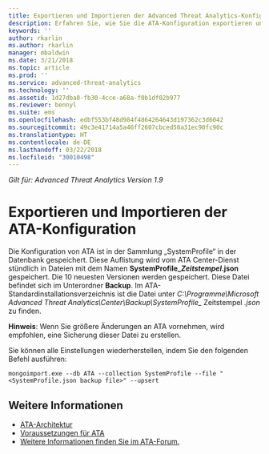```yaml
---
title: Exportieren und Importieren der Advanced Threat Analytics-Konfiguration | Microsoft-Dokumentation
description: Erfahren Sie, wie Sie die ATA-Konfiguration exportieren und importieren.
keywords: ''
author: rkarlin
ms.author: rkarlin
manager: mbaldwin
ms.date: 3/21/2018
ms.topic: article
ms.prod: ''
ms.service: advanced-threat-analytics
ms.technology: ''
ms.assetid: 1d27dba8-fb30-4cce-a68a-f0b1df02b977
ms.reviewer: bennyl
ms.suite: ems
ms.openlocfilehash: edbf553bf48d984f4864264643d197362c3d6042
ms.sourcegitcommit: 49c3e41714a5a46ff2607cbced50a31ec90fc90c
ms.translationtype: HT
ms.contentlocale: de-DE
ms.lasthandoff: 03/22/2018
ms.locfileid: "30010498"
---
```

*Gilt für: Advanced Threat Analytics Version 1.9*



# <a name="export-and-import-the-ata-configuration"></a>Exportieren und Importieren der ATA-Konfiguration
Die Konfiguration von ATA ist in der Sammlung „SystemProfile“ in der Datenbank gespeichert.
Diese Auflistung wird vom ATA Center-Dienst stündlich in Dateien mit dem Namen **SystemProfile_*Zeitstempel*.json** gespeichert. Die 10 neuesten Versionen werden gespeichert.
Diese Datei befindet sich im Unterordner **Backup**. Im ATA-Standardinstallationsverzeichnis ist die Datei unter *C:\Programme\Microsoft Advanced Threat Analytics\Center\Backup\SystemProfile_* Zeitstempel *.json* zu finden. 

**Hinweis**: Wenn Sie größere Änderungen an ATA vornehmen, wird empfohlen, eine Sicherung dieser Datei zu erstellen.

Sie können alle Einstellungen wiederherstellen, indem Sie den folgenden Befehl ausführen:

`mongoimport.exe --db ATA --collection SystemProfile --file "<SystemProfile.json backup file>" --upsert`

## <a name="see-also"></a>Weitere Informationen
- [ATA-Architektur](ata-architecture.md)
- [Voraussetzungen für ATA](ata-prerequisites.md)
- [Weitere Informationen finden Sie im ATA-Forum.](https://social.technet.microsoft.com/Forums/security/home?forum=mata)

